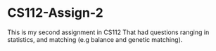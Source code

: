 # CS112-Assign-2

This is my second assignment in CS112 That had questions ranging in statistics, and matching (e.g balance and genetic matching). 
